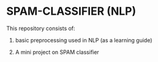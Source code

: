 # SPAM-CLASSIFIER (NLP)
This repository consists of: 

1) basic preprocessing used in NLP (as a learning guide)

2) A mini project on SPAM classifier 
